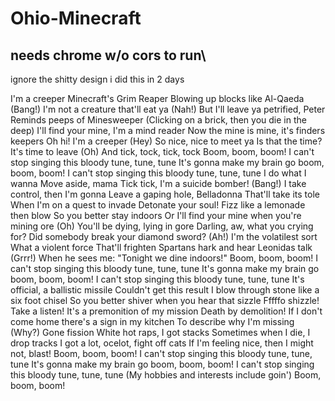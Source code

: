 # Ohio-Minecraft

## needs chrome w/o cors to run\
ignore the shitty design i did this in 2 days

I'm a creeper
Minecraft's Grim Reaper
Blowing up blocks like Al-Qaeda (Bang!)
I'm not a creature that'll eat ya (Nah!)
But I'll leave ya petrified, Peter
Reminds peeps of Minesweeper
(Clicking on a brick, then you die in the deep)
I'll find your mine, I'm a mind reader
Now the mine is mine, it's finders keepers
Oh hi! I'm a creeper (Hey)
So nice, nice to meet ya
Is that the time? It's time to leave (Oh)
And tick, tock, tick, tock
Boom, boom, boom!
I can't stop singing this bloody tune, tune, tune
It's gonna make my brain go boom, boom, boom!
I can't stop singing this bloody tune, tune, tune
I do what I wanna
Move aside, mama
Tick tick, I'm a suicide bomber! (Bang!)
I take control, then I'm gonna
Leave a gaping hole, Belladonna
That'll take its tole
When I'm on a quest to invade
Detonate your soul!
Fizz like a lemonade then blow
So you better stay indoors
Or I'll find your mine when you're mining ore (Oh)
You'll be dying, lying in gore
Darling, aw, what you crying for?
Did somebody break your diamond sword? (Ah!)
I'm the volatilest sort
What a violent force
That'll frighten Spartans hark and hear Leonidas talk (Grrr!)
When he sees me: "Tonight we dine indoors!"
Boom, boom, boom!
I can't stop singing this bloody tune, tune, tune
It's gonna make my brain go boom, boom, boom!
I can't stop singing this bloody tune, tune, tune
It's official, a ballistic missile
Couldn't get this result
I blow through stone like a six foot chisel
So you better shiver when you hear that sizzle
Fffffo shizzle!
Take a listen! It's a premonition of my mission
Death by demolition!
If I don't come home there's a sign in my kitchen
To describe why I'm missing (Why?)
Gone fission
White hot raps, I got stacks
Sometimes when I die, I drop tracks
I got a lot, ocelot, fight off cats
If I'm feeling nice, then I might not, blast!
Boom, boom, boom!
I can't stop singing this bloody tune, tune, tune
It's gonna make my brain go boom, boom, boom!
I can't stop singing this bloody tune, tune, tune
(My hobbies and interests include goin')
Boom, boom, boom!
